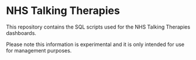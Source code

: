 # NHS Talking Therapies
This repository contains the SQL scripts used for the NHS Talking Therapies dashboards.

Please note this information is experimental and it is only intended for use for management purposes.
